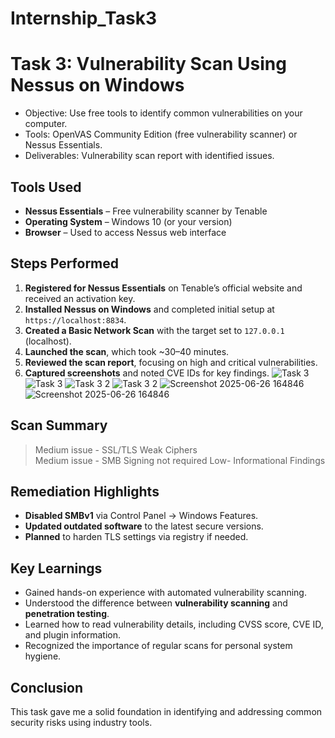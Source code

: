 # Internship_Task3
# Task 3: Vulnerability Scan Using Nessus on Windows

- Objective: Use free tools to identify common vulnerabilities on your computer.
- Tools: OpenVAS Community Edition (free vulnerability scanner) or Nessus Essentials.
- Deliverables: Vulnerability scan report with identified issues.

## Tools Used

- **Nessus Essentials** – Free vulnerability scanner by Tenable
- **Operating System** – Windows 10 (or your version)
- **Browser** – Used to access Nessus web interface

## Steps Performed

1. **Registered for Nessus Essentials** on Tenable’s official website and received an activation key.
2. **Installed Nessus on Windows** and completed initial setup at `https://localhost:8834`.
3. **Created a Basic Network Scan** with the target set to `127.0.0.1` (localhost).
4. **Launched the scan**, which took ~30–40 minutes.
5. **Reviewed the scan report**, focusing on high and critical vulnerabilities.
6. **Captured screenshots** and noted CVE IDs for key findings.
   ![Task 3](https://github.com/user-attachments/assets/8097c21d-2c0b-45b3-b900-b482abb66ef7)
![Task 3](https://github.com/user-attachments/assets/8097c21d-2c0b-45b3-b900-b482abb66ef7)
![Task 3 2](https://github.com/user-attachments/assets/9a53d4c3-2914-4d05-a245-14f81a405df4)
![Task 3 2](https://github.com/user-attachments/assets/9a53d4c3-2914-4d05-a245-14f81a405df4)
![Screenshot 2025-06-26 164846](https://github.com/user-attachments/assets/93970ca9-b8d1-44e0-8e3a-5f9571b982d6)
![Screenshot 2025-06-26 164846](https://github.com/user-attachments/assets/93970ca9-b8d1-44e0-8e3a-5f9571b982d6)

## Scan Summary

> Medium issue - SSL/TLS Weak Ciphers               
> Medium issue - SMB Signing not required 
> Low- Informational Findings  

## Remediation Highlights

- **Disabled SMBv1** via Control Panel → Windows Features.
- **Updated outdated software** to the latest secure versions.
- **Planned** to harden TLS settings via registry if needed.

## Key Learnings

- Gained hands-on experience with automated vulnerability scanning.
- Understood the difference between **vulnerability scanning** and **penetration testing**.
- Learned how to read vulnerability details, including CVSS score, CVE ID, and plugin information.
- Recognized the importance of regular scans for personal system hygiene.

## Conclusion

This task gave me a solid foundation in identifying and addressing common security risks using industry tools.
